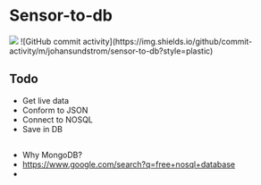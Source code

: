 # Sensor-to-db

<img src="https://img.shields.io/badge/Status-Finished-brightgreen">
![GitHub commit activity](https://img.shields.io/github/commit-activity/m/johansundstrom/sensor-to-db?style=plastic)


## Todo

* Get live data
* Conform to JSON
* Connect to NOSQL
* Save in DB

##

* Why MongoDB?
* https://www.google.com/search?q=free+nosql+database
* 

